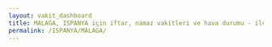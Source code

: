 ```yaml
---
layout: vakit_dashboard
title: MALAGA, ISPANYA için iftar, namaz vakitleri ve hava durumu - ilçe/eyalet seç
permalink: /ISPANYA/MALAGA/
---
```


<script type="text/javascript">
  var GLOBAL_COUNTRY = 'ISPANYA';
  var GLOBAL_CITY = 'MALAGA';
  var GLOBAL_STATE = '';
  var lat = 72;
  var lon = 21;
</script>
